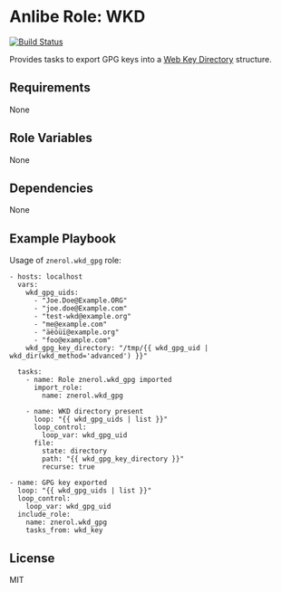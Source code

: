 Anlibe Role: WKD
================

[![Build Status](https://travis-ci.org/znerol/ansible-role-wkd-gpg.svg?branch=master)](https://travis-ci.org/znerol/ansible-role-wkd-gpg)

Provides tasks to export GPG keys into a [Web Key Directory][1] structure.

Requirements
------------

None

Role Variables
--------------

None

Dependencies
------------

None

Example Playbook
----------------

Usage of `znerol.wkd_gpg` role:

    - hosts: localhost
      vars:
        wkd_gpg_uids:
          - "Joe.Doe@Example.ORG"
          - "joe.doe@Example.com"
          - "test-wkd@example.org"
          - "me@example.com"
          - "äëöüï@example.org"
          - "foo@example.com"
        wkd_gpg_key_directory: "/tmp/{{ wkd_gpg_uid | wkd_dir(wkd_method='advanced') }}"

      tasks:
        - name: Role znerol.wkd_gpg imported
          import_role:
            name: znerol.wkd_gpg

        - name: WKD directory present
          loop: "{{ wkd_gpg_uids | list }}"
          loop_control:
            loop_var: wkd_gpg_uid
          file:
            state: directory
            path: "{{ wkd_gpg_key_directory }}"
            recurse: true

    - name: GPG key exported
      loop: "{{ wkd_gpg_uids | list }}"
      loop_control:
        loop_var: wkd_gpg_uid
      include_role:
        name: znerol.wkd_gpg
        tasks_from: wkd_key

License
-------

MIT

[1]: https://wiki.gnupg.org/WKD
